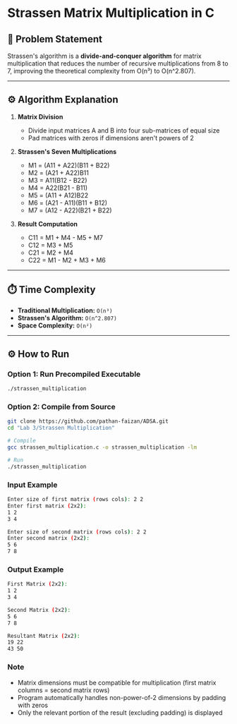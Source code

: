 # Strassen Matrix Multiplication in C

## 📌 Problem Statement
Strassen's algorithm is a **divide-and-conquer algorithm** for matrix multiplication that reduces the number of recursive multiplications from 8 to 7, improving the theoretical complexity from O(n³) to O(n^2.807).

---

## ⚙️ Algorithm Explanation

1. **Matrix Division**
   - Divide input matrices A and B into four sub-matrices of equal size
   - Pad matrices with zeros if dimensions aren't powers of 2

2. **Strassen's Seven Multiplications**
   - M1 = (A11 + A22)(B11 + B22)
   - M2 = (A21 + A22)B11
   - M3 = A11(B12 - B22)
   - M4 = A22(B21 - B11)
   - M5 = (A11 + A12)B22
   - M6 = (A21 - A11)(B11 + B12)
   - M7 = (A12 - A22)(B21 + B22)

3. **Result Computation**
   - C11 = M1 + M4 - M5 + M7
   - C12 = M3 + M5
   - C21 = M2 + M4
   - C22 = M1 - M2 + M3 + M6

---

## ⏱️ Time Complexity
- **Traditional Multiplication:** `O(n³)`
- **Strassen's Algorithm:** `O(n^2.807)`
- **Space Complexity:** `O(n²)`

---

## ⚙️ How to Run

### **Option 1: Run Precompiled Executable**
```bash
./strassen_multiplication
```

### **Option 2: Compile from Source**
```bash
git clone https://github.com/pathan-faizan/ADSA.git
cd "Lab 3/Strassen Multiplication"

# Compile
gcc strassen_multiplication.c -o strassen_multiplication -lm

# Run
./strassen_multiplication
```

### Input Example
```bash
Enter size of first matrix (rows cols): 2 2
Enter first matrix (2x2):
1 2
3 4

Enter size of second matrix (rows cols): 2 2
Enter second matrix (2x2):
5 6
7 8
```

### Output Example
```bash
First Matrix (2x2):
1 2
3 4

Second Matrix (2x2):
5 6
7 8

Resultant Matrix (2x2):
19 22
43 50
```

### Note
- Matrix dimensions must be compatible for multiplication (first matrix columns = second matrix rows)
- Program automatically handles non-power-of-2 dimensions by padding with zeros
- Only the relevant portion of the result (excluding padding) is displayed